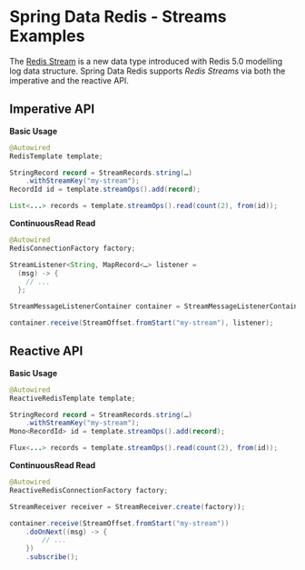 # Spring Data Redis - Streams Examples

The [Redis Stream](https://redis.io/topics/streams-intro) is a new data type introduced with Redis 5.0 modelling log data structure.
Spring Data Redis supports _Redis Streams_ via both the imperative and the reactive API.

## Imperative API

**Basic Usage**
```java
@Autowired 
RedisTemplate template;

StringRecord record = StreamRecords.string(…)
    .withStreamKey("my-stream");
RecordId id = template.streamOps().add(record);

List<...> records = template.streamOps().read(count(2), from(id));
```

**ContinuousRead Read**
```java
@Autowired 
RedisConnectionFactory factory;

StreamListener<String, MapRecord<…> listener = 
  (msg) -> {
    // ...
  };

StreamMessageListenerContainer container = StreamMessageListenerContainer.create(factory));

container.receive(StreamOffset.fromStart("my-stream"), listener);
```

## Reactive API

**Basic Usage**
```java
@Autowired 
ReactiveRedisTemplate template;

StringRecord record = StreamRecords.string(…)
    .withStreamKey("my-stream");
Mono<RecordId> id = template.streamOps().add(record);

Flux<...> records = template.streamOps().read(count(2), from(id));
```

**ContinuousRead Read**
```java
@Autowired 
ReactiveRedisConnectionFactory factory;

StreamReceiver receiver = StreamReceiver.create(factory));

container.receive(StreamOffset.fromStart("my-stream"))
    .doOnNext((msg) -> {
    	// ...
    })
    .subscribe();
```
